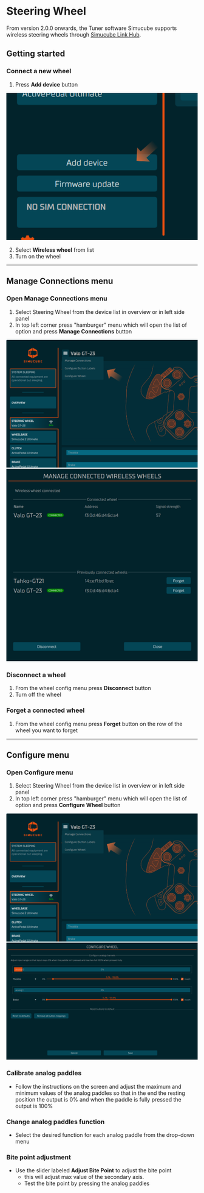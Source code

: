 # Steering Wheel

From version 2.0.0 onwards, the Tuner software Simucube supports wireless steering wheels through [Simucube Link Hub](../Developers/Simucube%20Link.md#simucube-link-hub).

## Getting started

### Connect a new wheel

1. Press **Add device** button

![](assets/AddDevices.png)

2. Select **Wireless wheel** from list
3. Turn on the wheel

---

## Manage Connections menu
### Open Manage Connections menu
1. Select Steering Wheel from the device list in overview or in left side panel
2. In top left corner press "hamburger" menu which will open the list of option and press **Manage Connections** button

![](assets/SteeringWheelValoViewMenu.png)
![](assets/SteeringWheelValoViewMenuManageConnections.png)

### Disconnect a wheel
1. From the wheel config menu press **Disconnect** button
2. Turn off the wheel

### Forget a connected wheel
1. From the wheel config menu press **Forget** button on the row of the wheel you want to forget

---

## Configure menu
### Open Configure menu
1. Select Steering Wheel from the device list in overview or in left side panel
2. In top left corner press "hamburger" menu which will open the list of option and press **Configure Wheel** button

![](assets/SteeringWheelValoViewMenu.png)
![](assets/SteeringWheelValoViewMenuConfigureWheel.png)

### Calibrate analog paddles
- Follow the instructions on the screen and adjust the maximum and minimum values of the analog paddles
so that in the end the resting position the output is 0% and when the paddle is fully pressed the output is 100%

### Change analog paddles function
- Select the desired function for each analog paddle from the drop-down menu

### Bite point adjustment
- Use the slider labeled **Adjust Bite Point** to adjust the bite point
    - this will adjust max value of the secondary axis.
    - Test the bite point by pressing the analog paddles


